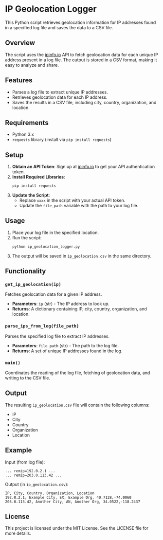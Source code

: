 # IP Geolocation Logger

This Python script retrieves geolocation information for IP addresses found in a specified log file and saves the data to a CSV file.

## Overview

The script uses the [ipinfo.io](https://ipinfo.io/products/ip-geolocation-api) API to fetch geolocation data for each unique IP address present in a log file. The output is stored in a CSV format, making it easy to analyze and share.

## Features

- Parses a log file to extract unique IP addresses.
- Retrieves geolocation data for each IP address.
- Saves the results in a CSV file, including city, country, organization, and location.

## Requirements

- Python 3.x
- `requests` library (install via `pip install requests`)

## Setup

1. **Obtain an API Token**: Sign up at [ipinfo.io](https://ipinfo.io) to get your API authentication token.
2. **Install Required Libraries**:
   ```bash
   pip install requests
   ```
3. **Update the Script**:
   - Replace `xxxx` in the script with your actual API token.
   - Update the `file_path` variable with the path to your log file.

## Usage

1. Place your log file in the specified location.
2. Run the script:
   ```bash
   python ip_geolocation_logger.py
   ```
3. The output will be saved in `ip_geolocation.csv` in the same directory.

## Functionality

### `get_ip_geolocation(ip)`

Fetches geolocation data for a given IP address.

- **Parameters**: `ip` (str) - The IP address to look up.
- **Returns**: A dictionary containing IP, city, country, organization, and location.

### `parse_ips_from_log(file_path)`

Parses the specified log file to extract IP addresses.

- **Parameters**: `file_path` (str) - The path to the log file.
- **Returns**: A set of unique IP addresses found in the log.

### `main()`

Coordinates the reading of the log file, fetching of geolocation data, and writing to the CSV file.

## Output

The resulting `ip_geolocation.csv` file will contain the following columns:

- IP
- City
- Country
- Organization
- Location

## Example

Input (from log file):
```
... remip=192.0.2.1 ...
... remip=203.0.113.42 ...
```

Output (in `ip_geolocation.csv`):
```
IP, City, Country, Organization, Location
192.0.2.1, Example City, EX, Example Org, 40.7128,-74.0060
203.0.113.42, Another City, AN, Another Org, 34.0522,-118.2437
```

## License

This project is licensed under the MIT License. See the LICENSE file for more details.
